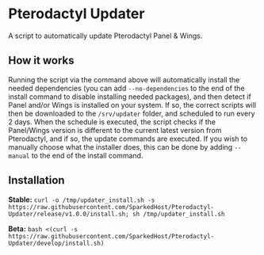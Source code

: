 # Pterodactyl Updater
A script to automatically update Pterodactyl Panel &amp; Wings.

## How it works
Running the script via the command above will automatically install the needed dependencies (you can add `--no-dependencies` to the end of the install command to disable installing needed packages), and then detect if Panel and/or Wings is installed on your system. If so, the correct scripts will then be downloaded to the `/srv/updater` folder, and scheduled to run every 2 days. When the schedule is executed, the script checks if the Panel/Wings version is different to the current latest version from Pterodactyl, and if so, the update commands are executed. If you wish to manually choose what the installer does, this can be done by adding `--manual` to the end of the install command.

## Installation
**Stable:** `curl -o /tmp/updater_install.sh -s https://raw.githubusercontent.com/SparkedHost/Pterodactyl-Updater/release/v1.0.0/install.sh; sh /tmp/updater_install.sh`

**Beta:** `bash <(curl -s https://raw.githubusercontent.com/SparkedHost/Pterodactyl-Updater/develop/install.sh)`
